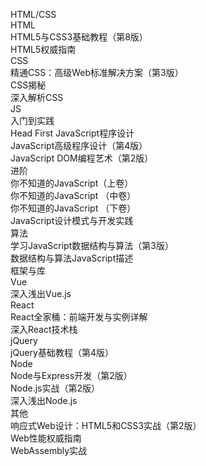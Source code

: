 HTML/CSS  
    HTML  
        HTML5与CSS3基础教程（第8版）  
        HTML5权威指南  
    CSS  
        精通CSS：高级Web标准解决方案（第3版）  
        CSS揭秘  
        深入解析CSS  
JS  
    入门到实践  
        Head First JavaScript程序设计  
        JavaScript高级程序设计（第4版）  
        JavaScript DOM编程艺术（第2版）  
    进阶  
        你不知道的JavaScript（上卷）  
        你不知道的JavaScript （中卷）  
        你不知道的JavaScript （下卷）  
        JavaScript设计模式与开发实践  
    算法  
        学习JavaScript数据结构与算法（第3版）  
        数据结构与算法JavaScript描述  
框架与库    
    Vue  
        深入浅出Vue.js  
    React  
        React全家桶：前端开发与实例详解  
        深入React技术栈  
    jQuery  
        jQuery基础教程（第4版）  
    Node  
        Node与Express开发（第2版）  
        Node.js实战（第2版）  
        深入浅出Node.js  
其他  
    响应式Web设计：HTML5和CSS3实战（第2版）  
    Web性能权威指南  
    WebAssembly实战  

